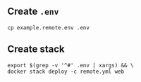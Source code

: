 ## Create `.env`

```shell
cp example.remote.env .env
```

## Create stack

```shell
export $(grep -v '^#' .env | xargs) && \
docker stack deploy -c remote.yml web
```
